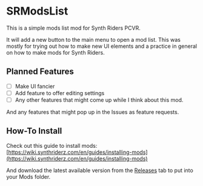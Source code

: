 # SRModsList

This is a simple mods list mod for Synth Riders PCVR.

It will add a new button to the main menu to open a mod list.
This was mostly for trying out how to make new UI elements and a practice in general on how to make mods for Synth Riders.

## Planned Features

- [ ] Make UI fancier
- [ ] Add feature to offer editing settings
- [ ] Any other features that might come up while I think about this mod.

And any features that might pop up in the Issues as feature requests.

## How-To Install
Check out this guide to install mods:
[https://wiki.synthriderz.com/en/guides/installing-mods](https://wiki.synthriderz.com/en/guides/installing-mods)

And download the latest available version from the [Releases](https://github.com/Mondanzo/SRModsList/releases) tab to put into your Mods folder.
